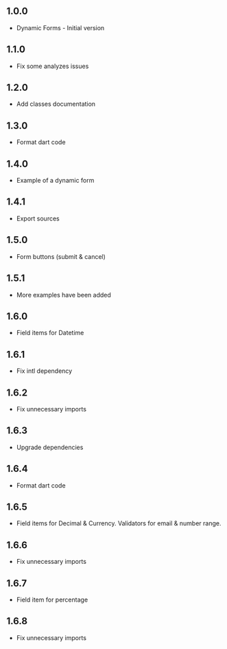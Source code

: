 ## 1.0.0

- Dynamic Forms - Initial version

## 1.1.0

- Fix some analyzes issues

## 1.2.0

- Add classes documentation

## 1.3.0

- Format dart code

## 1.4.0

- Example of a dynamic form

## 1.4.1

- Export sources

## 1.5.0

- Form buttons (submit & cancel)

## 1.5.1

- More examples have been added

## 1.6.0

- Field items for Datetime

## 1.6.1

- Fix intl dependency

## 1.6.2

- Fix unnecessary imports

## 1.6.3

- Upgrade dependencies

## 1.6.4

- Format dart code

## 1.6.5

- Field items for Decimal & Currency. Validators for email & number range.

## 1.6.6

- Fix unnecessary imports

## 1.6.7

- Field item for percentage

## 1.6.8

- Fix unnecessary imports